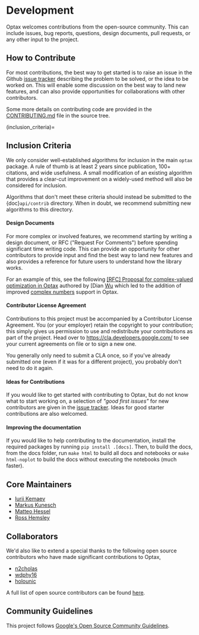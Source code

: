 # Development

Optax welcomes contributions from the open-source community. This can include
issues, bug reports, questions, design documents, pull requests, or any other
input to the project.

## How to Contribute

For most contributions, the best way to get started is to raise an issue in the
Github [issue tracker](https://github.com/deepmind/optax/issues) describing the
problem to be solved, or the idea to be worked on. This will enable some
discussion on the best way to land new features, and can also provide
opportunities for collaborations with other contributors.

Some more details on contributing code are provided in the
[CONTRIBUTING.md](https://github.com/deepmind/optax/blob/main/CONTRIBUTING.md)
file in the source tree.


(inclusion_criteria)=
## Inclusion Criteria

We only consider well-established algorithms for inclusion in the main `optax`
package. A rule of thumb is at least 2 years since publication, 100+ citations,
and wide usefulness. A small modification of an existing algorithm that provides
a clear-cut improvement on a widely-used method will also be considered for
inclusion.

Algorithms that don't meet these criteria should instead be submitted to the
{doc}`api/contrib` directory. When in doubt, we recommend submitting new
algorithms to this directory.


#### Design Documents

For more complex or involved features, we recommend starting by writing a
design document, or RFC ("Request For Comments") before spending significant
time writing code. This can provide an opportunity for other contributors to
provide input and find the best way to land new features and also provides a
reference for future users to understand how the library works.

For an example of this, see the following
[[RFC] Proposal for complex-valued optimization in Optax](https://gist.github.com/wdphy16/118aef6fb5f82c49790d7678cf87da29) authored by [Dian [Wu](https://github.com/wdphy16) which led to the addition of improved [complex numbers](https://optax.readthedocs.io/en/latest/api/contrib.html?complex-valued-optimization#complex-valued-optimization) support in Optax.


#### Contributor License Agreement

Contributions to this project must be accompanied by a Contributor License
Agreement. You (or your employer) retain the copyright to your contribution;
this simply gives us permission to use and redistribute your contributions as
part of the project. Head over to <https://cla.developers.google.com/> to see
your current agreements on file or to sign a new one.

You generally only need to submit a CLA once, so if you've already submitted one
(even if it was for a different project), you probably don't need to do it
again.

#### Ideas for Contributions

If you would like to get started with contributing to Optax, but do not know
what to start working on, a selection of *"good first issues"* for new
contributors are given in the
[issue tracker](https://github.com/deepmind/optax/issues?q=is%3Aopen+is%3Aissue+label%3A%22good+first+issue).
Ideas for good starter contributions are also welcomed.

#### Improving the documentation

If you would like to help contributing to the documentation, install the
required packages by running `pip install .[docs]`.
Then, to build the docs, from the docs folder, run `make html` to build all docs
and notebooks or `make html-noplot` to build the docs without executing
the notebooks (much faster).

## Core Maintainers

*   [Iurii Kemaev](https://github.com/hbq1)
*   [Markus Kunesch](https://github.com/mkunesch)
*   [Matteo Hessel](https://github.com/mtthss)
*   [Ross Hemsley](https://github.com/rosshemsley)

## Collaborators

We'd also like to extend a special thanks to the following open source
contributors who have made significant contributions to Optax,

*   [n2cholas](https://github.com/n2cholas)
*   [wdphy16](https://github.com/wdphy16)
*   [holounic](https://github.com/holounic)

A full list of open source contributors can be found
[here](https://github.com/deepmind/optax/graphs/contributors).

## Community Guidelines

This project follows
[Google's Open Source Community Guidelines](https://opensource.google.com/conduct/).
